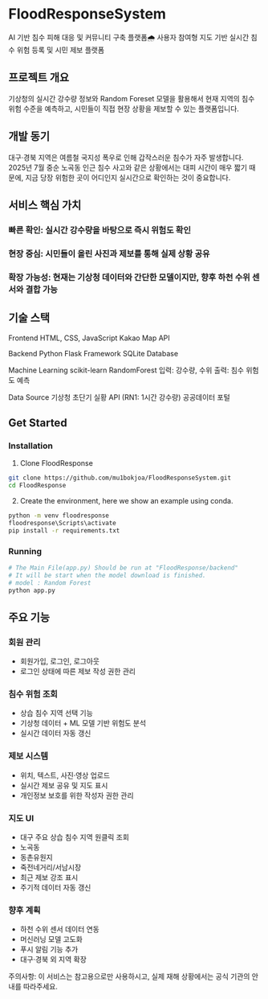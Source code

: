 # FloodResponseSystem

AI 기반 침수 피해 대응 및 커뮤니티 구축 플랫폼🌧️
사용자 참여형 지도 기반 실시간 침수 위험 등록 및 시민 제보 플랫폼

## 프로젝트 개요
기상청의 실시간 강수량 정보와 Random Foreset 모델을 활용해서 현재 지역의 침수 위험 수준을 예측하고, 시민들이 직접 현장 상황을 제보할 수 있는 플랫폼입니다.

## 개발 동기
대구·경북 지역은 여름철 국지성 폭우로 인해 갑작스러운 침수가 자주 발생합니다. 2025년 7월 중순 노곡동 인근 침수 사고와 같은 상황에서는 대피 시간이 매우 짧기 때문에, 지금 당장 위험한 곳이 어디인지 실시간으로 확인하는 것이 중요합니다.

## 서비스 핵심 가치
### 빠른 확인: 실시간 강수량을 바탕으로 즉시 위험도 확인
### 현장 중심: 시민들이 올린 사진과 제보를 통해 실제 상황 공유
### 확장 가능성: 현재는 기상청 데이터와 간단한 모델이지만, 향후 하천 수위 센서와 결합 가능

## 기술 스택
Frontend
HTML, CSS, JavaScript
Kakao Map API

Backend
Python Flask Framework
SQLite Database

Machine Learning
scikit-learn RandomForest
입력: 강수량, 수위
출력: 침수 위험도 예측

Data Source
기상청 초단기 실황 API (RN1: 1시간 강수량)
공공데이터 포털

## Get Started

### Installation

1. Clone FloodResponse
```bash
git clone https://github.com/mu1bokjoa/FloodResponseSystem.git
cd FloodResponse
```

2. Create the environment, here we show an example using conda.
```bash
python -m venv floodresponse
floodresponse\Scripts\activate
pip install -r requirements.txt
```

### Running
```bash
# The Main File(app.py) Should be run at "FloodResponse/backend"
# It will be start when the model download is finished.
# model : Random Forest
python app.py
```


## 주요 기능
### 회원 관리
- 회원가입, 로그인, 로그아웃
- 로그인 상태에 따른 제보 작성 권한 관리

### 침수 위험 조회
- 상습 침수 지역 선택 기능
- 기상청 데이터 + ML 모델 기반 위험도 분석
- 실시간 데이터 자동 갱신

### 제보 시스템
- 위치, 텍스트, 사진·영상 업로드
- 실시간 제보 공유 및 지도 표시
- 개인정보 보호를 위한 작성자 권한 관리

### 지도 UI
- 대구 주요 상습 침수 지역 원클릭 조회
- 노곡동
- 동촌유원지
- 죽전네거리/서남시장
- 최근 제보 강조 표시
- 주기적 데이터 자동 갱신

### 향후 계획
- 하천 수위 센서 데이터 연동
- 머신러닝 모델 고도화
- 푸시 알림 기능 추가
- 대구·경북 외 지역 확장

주의사항: 이 서비스는 참고용으로만 사용하시고, 실제 재해 상황에서는 공식 기관의 안내를 따라주세요.